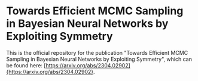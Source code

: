 # Towards Efficient MCMC Sampling in Bayesian Neural Networks by Exploiting Symmetry
This is the official repository for the publication "Towards Efficient MCMC Sampling in Bayesian Neural Networks by Exploiting Symmetry", which can be found here: [https://arxiv.org/abs/2304.02902]{https://arxiv.org/abs/2304.02902}.
